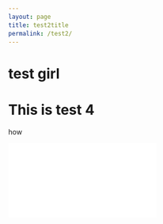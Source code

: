 ```yaml
---
layout: page
title: test2title
permalink: /test2/
---
```


# test girl

# This is test 4
how


![Table1](/image/3Class.pdf)
